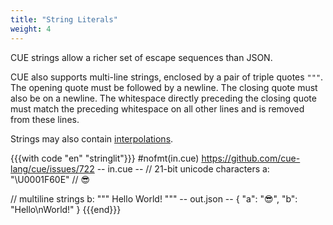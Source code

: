 ```yaml
---
title: "String Literals"
weight: 4
---
```


CUE strings allow a richer set of escape sequences than JSON.

CUE also supports multi-line strings, enclosed by a pair of triple quotes `"""`.
The opening quote must be followed by a newline.
The closing quote must also be on a newline.
The whitespace directly preceding the closing quote must match the preceding
whitespace on all other lines and is removed from these lines.

Strings may also contain [interpolations](../../expressions/interpolation).
<!-- FIXME: update interpolations link -->


{{{with code "en" "stringlit"}}}
#nofmt(in.cue) https://github.com/cue-lang/cue/issues/722
-- in.cue --
// 21-bit unicode characters
a: "\U0001F60E" // 😎

// multiline strings
b: """
	Hello
	World!
	"""
-- out.json --
{
    "a": "😎",
    "b": "Hello\nWorld!"
}
{{{end}}}
